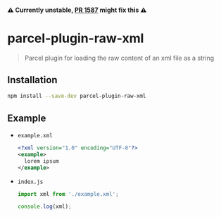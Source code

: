 #### ⚠️ Currently unstable, [PR 1587](https://github.com/parcel-bundler/parcel/pull/1587) might fix this ⚠️

# parcel-plugin-raw-xml

> Parcel plugin for loading the raw content of an xml file as a string

## Installation

```sh
npm install --save-dev parcel-plugin-raw-xml
```

## Example

- `example.xml`

  ```xml
  <?xml version="1.0" encoding="UTF-8"?>
  <example>
    lorem ipsum
  </example>
  ```

- `index.js`

  ```js
  import xml from './example.xml';

  console.log(xml);
  ```
